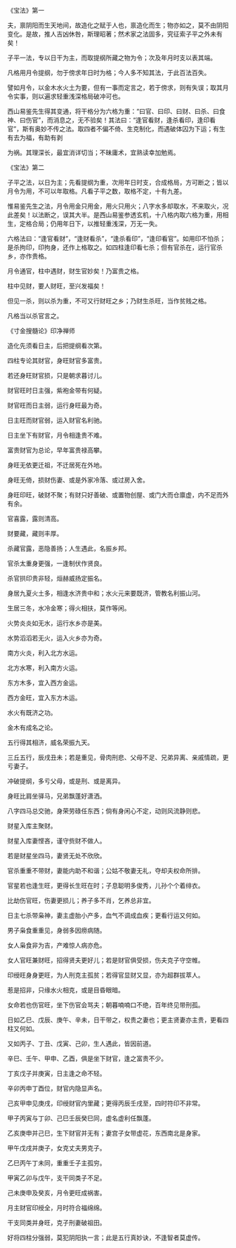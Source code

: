 《宝法》第一

夫，禀阴阳而生天地间，故造化之赋于人也，禀造化而生；物亦如之，莫不由阴阳变化。是故，推人吉凶休咎，斯理昭著；然术家之法固多，究征索子平之外未有矣！

子平一法，专以日干为主，而取提纲所藏之物为令；次及年月时支以表其端。

凡格用月令提纲，勿于傍求年日时为格；今人多不知其法，于此百法百失。

譬如月令，以金木水火土为要，但有一事而定言之，若于傍求，则有失误；取其月令实事，则以遍求轻重浅深格局破冲可也。

西山易鉴先生得其变通，将干格分为六格为重：“曰官、曰印、曰财、曰杀、曰食神、曰伤官”，而消息之，无不验矣！其法曰：“逢官看财，逢杀看印，逢印看官”，斯有奥妙不传之法。取四者不偏不倚、生克制化，而遇破体囚为下运；有生有去为福，有助有剥

为祸。其理深长，最宜消详切当；不昧庸术，宜熟读幸加勉焉。

《宝法》第二

子平之法，以日为主；先看提纲为重，次用年日时支，合成格局，方可断之；皆以月令为用，不可以年取格。凡看子平之数，取格不定，十有九差。

惟易鉴先生之法，月令用金只用金，用火只用火；八字水多却取水，不来取火，况此差矣！以法断之，误其大半。是西山易鉴参透玄机，十八格内取六格为重，用相生，定格合局；仍用年日下，以推轻重浅深，万无一失。

六格法曰：“逢官看财”，“逢财看杀”，“逢杀看印”，“逢印看官”。如用印不怕杀；是杀拘印，印拘身，还作上格取之。如四柱逢印看七杀；但有官杀在，运行官杀乡，亦作贵格。

月令通官，柱中遇财，财生官妙矣！乃富贵之格。

柱中见财，要人财旺，至兴发福矣！

但见一杀，则以杀为重，不可又行财旺之乡；乃财生杀旺，当作贫贱之格。

凡格当以杀官言之。

《寸金搜髓论》印净禅师

造化先须看日主，后把提纲看次第。

四柱专论其财官，身旺财官多富贵。

若还身旺财官损，只是朝求暮讨儿。

财官旺时日主强，紫袍金带有何疑。

财官旺而日主弱，运行身旺最为奇。

日主旺而财官弱，运入财官名利驰。

日主坐下有财官，月令相逢贵不难。

富贵财官为总论，早年富贵禄高攀。

身旺无依更迁祖，不迁居死在外地。

身旺无倚，损财伤妻、或是外家冷落、或过房入舍。

身旺印旺，破财不聚；有财只好善破、或置物创屋、或门大而仓廪虚，内不足而外有余。

官喜露，露则清高。

财要藏，藏则丰厚。

杀藏官露，恶隐善扬；人生遇此，名振乡邦。

官杀太重身更强，一逢制伏作贤良。

杀官拱印贵非轻，烜赫威扬定振名。

身居九夏火土多，相逢水济贵中和；水火元来要既济，管教名利振山河。

生居三冬，水冷金寒；得火相扶，莫作等闲。

火势炎炎如无水，运行水乡亦是美。

水势滔滔若无火，运入火乡亦为奇。

南方火炎，利入北方水运。

北方水寒，利入南方火运。

东方木多，宜入西方金运。

西方金旺，宜入东方木运。

水火有既济之功。

金木有成名之论。

五行得其相济，威名荣振九天。

三丘五行，辰戌丑未；若是重见，骨肉刑悲、父母不足、兄弟异离、亲戚情疏，更亏妻子。

冲破提纲，多亏父母，或是刑、或是离异。

身旺比肩坐驿马，兄弟飘蓬好潇洒。

八字四马总交驰，身荣劳碌任东西；倘有身闲心不定，动则风流静则悲。

财星入库主聚财。

财星入库妻悭吝，谨守赀财不做人。

若是财星坐四马，妻贤无处不欣欣。

官杀重重不带财，妻能内助不和谐；公姑不敬妻无礼，夺却夫权命所排。

官星若也逢生旺，更得长生旺在时；子息聪明多俊秀，儿孙个个着绯衣。

比劫伤官旺，伤妻更损儿；养子多不肖，乞养总非宜。

日主七杀带枭神，妻主虚胎小产多，血气不调成血疾；更看行运又何如。

男子枭食重重见，身弱多因痨病随。

女人枭食非为吉，产难惊人病亦危。

女人官旺兼财旺，招得贤夫更好儿；若是财官俱受损，伤夫克子守空帷。

印绶旺身身更旺，为人刑克主孤贫；若得官显财又显，亦为超群拔萃人。

惹是招非，只缘水火相克，或是目昏眼暗。

女命若也伤官旺，坐下伤官会骂夫；朝暮喃喃口不绝，百年终见带刑孤。

日如乙巳、戊辰、庚午、辛未，日干带之，权贵之妻也；更主贤妻亦主贵，更看四柱又何如。

又如丙子、丁丑、戊寅、己卯，生人遇此，皆因前道。

辛巳、壬午、甲申、乙酉，俱是坐下财官，逢之富贵不少。

丁亥戊子并庚寅，日主逢之命不轻。

辛卯丙申丁酉位，财官内隐显声名。

己亥甲申见庚戌，印绶财官内里藏；更得丙辰壬戌至，四时符印不非常。

甲子丙寅与丁卯、己巳壬辰癸巳同，虚名虚利任飘蓬。

乙亥庚申并己巳，生下财官并无有；妻宫子女带虚花，东西南北是身家。

甲午戊戌并庚子，女克丈夫男克子。

乙巳丙午丁未同，重重壬子主孤穷。

甲寅乙卯与戊午，支干同类子不足。

己未庚申及癸亥，月令更旺成祸害。

月主财官印绶全，月时符合福绵绵。

干支同类并身旺，克子刑妻破祖田。

好将四柱分强弱，莫犯阴阳执一言；此是五行真妙诀，不逢智者莫虚传。

